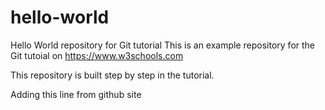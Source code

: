 # hello-world
Hello World repository for Git tutorial
This is an example repository for the Git tutoial on https://www.w3schools.com

This repository is built step by step in the tutorial.

Adding this line from github site

